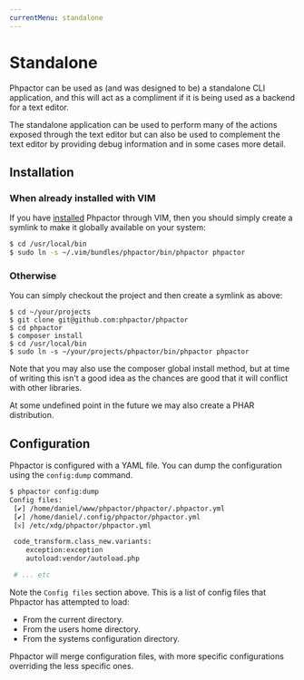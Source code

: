 ```yaml
---
currentMenu: standalone
---
```

Standalone
==========

Phpactor can be used as (and was designed to be) a standalone CLI application,
and this will act as a compliment if it is being used as a backend for a text
editor.

The standalone application can be used to perform many of the actions exposed through the text editor
but can also be used to complement the text editor by providing debug information and in some cases
more detail.

Installation
------------

### When already installed with VIM

If you have [installed](vim-plugin.md) Phpactor through VIM, then you should simply create a symlink
to make it globally available on your system:

```bash
$ cd /usr/local/bin
$ sudo ln -s ~/.vim/bundles/phpactor/bin/phpactor phpactor
```

### Otherwise

You can simply checkout the project and then create a symlink as above:

```
$ cd ~/your/projects
$ git clone git@github.com:phpactor/phpactor
$ cd phpactor
$ composer install
$ cd /usr/local/bin
$ sudo ln -s ~/your/projects/phpactor/bin/phpactor phpactor
```

Note that you may also use the composer global install method, but at time of
writing this isn't a good idea as the chances are good that it will conflict
with other libraries.

At some undefined point in the future we may also create a PHAR distribution.


Configuration
-------------

Phpactor is configured with a YAML file. You can dump the configuration using the `config:dump` command.

```bash
$ phpactor config:dump
Config files:               
 [✔] /home/daniel/www/phpactor/phpactor/.phpactor.yml
 [✔] /home/daniel/.config/phpactor/phpactor.yml
 [𐄂] /etc/xdg/phpactor/phpactor.yml                                   

 code_transform.class_new.variants:
	exception:exception    
	autoload:vendor/autoload.php

 # ... etc
```

Note the `Config files` section above. This is a list of config files that
Phpactor has attempted to load:

- From the current directory.
- From the users home directory.
- From the systems configuration directory.

Phpactor will merge configuration files, with more specific configurations
overriding the less specific ones.
